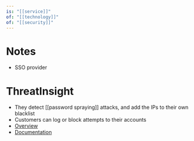 ```yaml
---
is: "[[service]]"
of: "[[technology]]"
of: "[[security]]"
---
```

# Notes
- SSO provider

# ThreatInsight
- They detect [[password spraying]] attacks, and add the IPs to their own blacklist
- Customers can log or block attempts to their accounts
- [Overview](https://www.okta.com/sites/default/files/2020-09/Okta-ThreatInsight.pdf)
- [Documentation](https://help.okta.com/en-us/Content/Topics/Security/threat-insight/ti-index.htm?cshid=csh_threat_insight)


